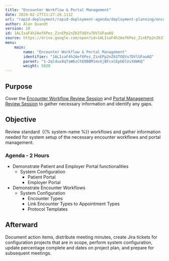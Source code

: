 ```yaml
---
title: "Encounter Workflow & Portal Management"
date: 2020-02-27T21:27:26.111Z
url: "rapid-deployment/rapid-deployment-agenda/deployment-planning/encounter-workflow-and-portal-management.html"
author: Alan Quandt
version: 10
id: 1ALIsaF4h2Aef6Pez_ZinEPp2nZ63TOQYu7DVlGFaoAQ
source: https://drive.google.com/open?id=1ALIsaF4h2Aef6Pez_ZinEPp2nZ63TOQYu7DVlGFaoAQ
menu:
    main:
        name: "Encounter Workflow & Portal Management"
        identifier: "1ALIsaF4h2Aef6Pez_ZinEPp2nZ63TOQYu7DVlGFaoAQ"
        parent: "1-2qldux0qTaW6zChE0BBM1mvXjBFcxCEpbDlUiX0WKQ"
        weight: 5820
---
```

## Purpose

Cover the [Encounter Workflow Review Session](../../review-sessions/review-session-encounter-workflow.html) and [Portal Management Review Session](../../review-sessions/review-session-portal-management.html) to gather necessary information and identify any gaps.

## Objective

Review standard  {{% system-name %}} workflows and gather information needed for system setup of the necessary encounter workflows and portal management.

### Agenda - 2 Hours

* Demonstrate Patient and Employer Portal functionalities
    * System Configuration
        * Patient Portal
        * Employer Portal
* Demonstrate Encounter Workflows
    * System Configuration
        * Encounter Types
        * Link Encounter Types to Appointment Types
        * Protocol Templates

## Afterward

Document action items, distribute meeting minutes, create Jira tickets for configuration projects that are in scope, perform system configuration, update percentage complete and dates on project plan, and prepare for subsequent meetings.

